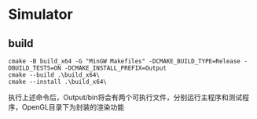 # Simulator

## build
```
cmake -B build_x64 -G "MinGW Makefiles" -DCMAKE_BUILD_TYPE=Release -DBUILD_TESTS=ON -DCMAKE_INSTALL_PREFIX=Output
cmake --build .\build_x64\
cmake --install .\build_x64\
```

执行上述命令后，Output/bin将会有两个可执行文件，分别运行主程序和测试程序，OpenGL目录下为封装的渲染功能
